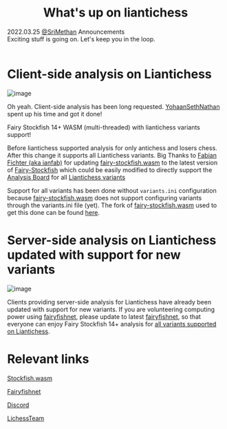 <h1 align="center">What's up on liantichess</h1>

<div class="meta-headline">
    <div class= "meta">
        <span class="text">2022.03.25</span>
        <span class="text"><a href="/@/SriMethan">@SriMethan</a></span>
        <span class="text">Announcements</span>
    </div>
    <div class= "headline">Exciting stuff is going on. Let's keep you in the loop.</div>
</div>
</br>

# Client-side analysis on Liantichess

![image](https://imgur.com/EAanixd.png)


Oh yeah. Client-side analysis has been long requested. [YohaanSethNathan](https://liantichess.herokuapp.com/@/YohaanSethNathan) spent up his time and got it done!

Fairy Stockfish 14+ WASM (multi-threaded) with liantichess variants support!

Before liantichess supported analysis for only antichess and losers chess. After this change it supports all Liantichess variants. Big Thanks to [Fabian Fichter (aka ianfab)](https://github.com/ianfab) for updating [fairy-stockfish.wasm](https://github.com/ianfab/stockfish.wasm) to the latest version of [Fairy-Stockfish](https://github.com/ianfab/Fairy-Stockfish) which could be easily modified to directly support the [Analysis Board](https://liantichess.herokuapp.com/analysis/antichess) for all [Liantichess variants](https://liantichess.herokuapp.com/variants)

Support for all variants has been done without `variants.ini` configuration because [fairy-stockfish.wasm](https://github.com/ianfab/stockfish.wasm) does not support configuring variants through the variants.ini file (yet). The fork of [fairy-stockfish.wasm](https://github.com/ianfab/stockfish.wasm) used to get this done can be found [here](https://github.com/TheYoBots/stockfish.wasm).

# Server-side analysis on Liantichess updated with support for new variants

![image](https://imgur.com/uCz7nhh.png)

Clients providing server-side analysis for Liantichess have already been updated with support for new variants. If you are volunteering computing power using [fairyfishnet](https://github.com/TheYoBots/fairyfishnet), please update to latest [fairyfishnet](https://github.com/TheYoBots/fairyfishnet), so that everyone can enjoy Fairy Stockfish 14+ analysis for [all variants supported on Liantichess](https://liantichess.herokuapp.com/variants).

# Relevant links

[Stockfish.wasm](https://github.com/TheYoBots/stockfish.wasm)

[Fairyfishnet](https://github.com/TheYoBots/fairyfishnet)

[Discord](https://discord.gg/5qvjPQstKS)

[LichessTeam](https://lichess.org/team/liantichessherokuappcom)
